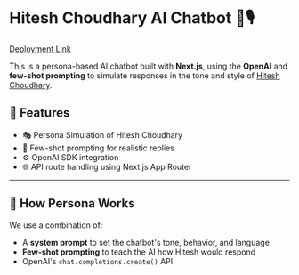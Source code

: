 # Hitesh Choudhary AI Chatbot 🤖🎙️

[Deployment Link](https://hitesh-ai-chatbot.vercel.app)

This is a persona-based AI chatbot built with **Next.js**, using the **OpenAI** and **few-shot prompting** to simulate responses in the tone and style of [Hitesh Choudhary](https://www.linkedin.com/in/hiteshchoudhary/).

## 🚀 Features

- 🎭 Persona Simulation of Hitesh Choudhary
- 🧠 Few-shot prompting for realistic replies
- ⚙️ OpenAI SDK integration
- 🌐 API route handling using Next.js App Router

---

## 🧠 How Persona Works

We use a combination of:
- A **system prompt** to set the chatbot's tone, behavior, and language
- **Few-shot prompting** to teach the AI how Hitesh would respond
- OpenAI's `chat.completions.create()` API

